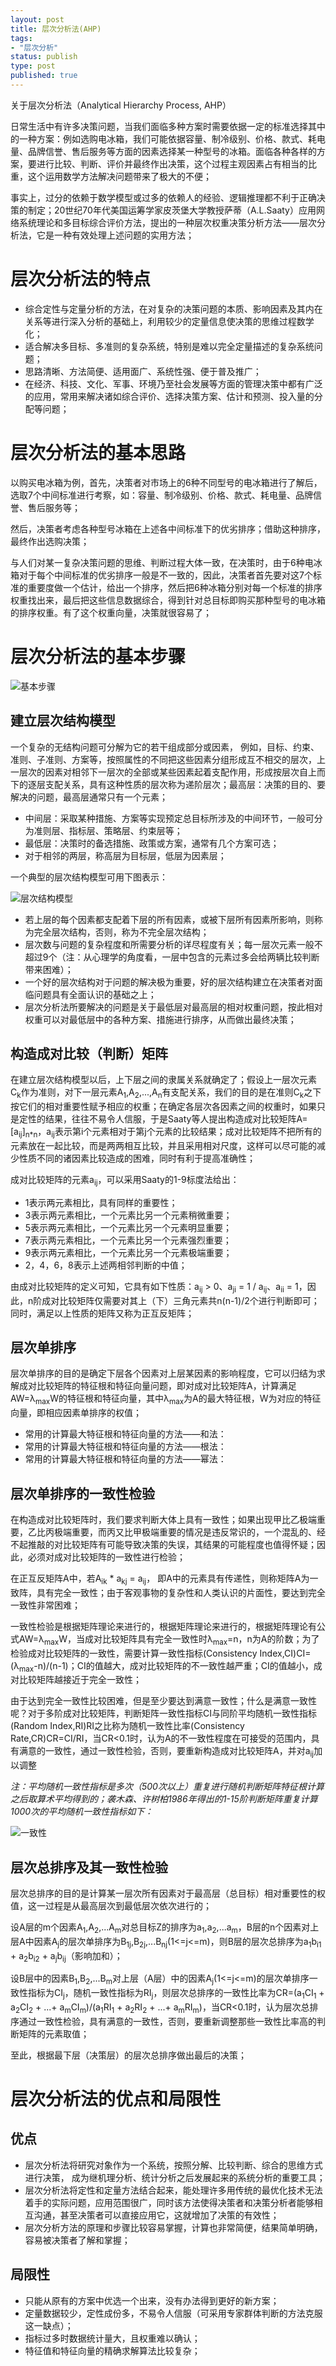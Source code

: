 ```yaml
--- 
layout: post
title: 层次分析法(AHP)
tags: 
- "层次分析"
status: publish
type: post
published: true
---
```

关于层次分析法（Analytical Hierarchy Process, AHP）

日常生活中有许多决策问题，当我们面临多种方案时需要依据一定的标准选择其中的一种方案：例如选购电冰箱，我们可能依据容量、制冷级别、价格、款式、耗电量、品牌信誉、售后服务等方面的因素选择某一种型号的冰箱。面临各种各样的方案，要进行比较、判断、评价并最终作出决策，这个过程主观因素占有相当的比重，这个运用数学方法解决问题带来了极大的不便；

事实上，过分的依赖于数学模型或过多的依赖人的经验、逻辑推理都不利于正确决策的制定；20世纪70年代美国运筹学家皮茨堡大学教授萨蒂（A.L.Saaty）应用网络系统理论和多目标综合评价方法，提出的一种层次权重决策分析方法——层次分析法，它是一种有效处理上述问题的实用方法；

# 层次分析法的特点

+ 综合定性与定量分析的方法，在对复杂的决策问题的本质、影响因素及其内在关系等进行深入分析的基础上，利用较少的定量信息使决策的思维过程数学化； 
+ 适合解决多目标、多准则的复杂系统，特别是难以完全定量描述的复杂系统问题； 
+ 思路清晰、方法简便、适用面广、系统性强、便于普及推广； 
+ 在经济、科技、文化、军事、环境乃至社会发展等方面的管理决策中都有广泛的应用，常用来解决诸如综合评价、选择决策方案、估计和预测、投入量的分配等问题； 

# 层次分析法的基本思路


以购买电冰箱为例，首先，决策者对市场上的6种不同型号的电冰箱进行了解后，选取7个中间标准进行考察，如：容量、制冷级别、价格、款式、耗电量、品牌信誉、售后服务等； 

然后，决策者考虑各种型号冰箱在上述各中间标准下的优劣排序；借助这种排序，最终作出选购决策； 

与人们对某一复杂决策问题的思维、判断过程大体一致，在决策时，由于6种电冰箱对于每个中间标准的优劣排序一般是不一致的，因此，决策者首先要对这7个标准的重要度做一个估计，给出一个排序，然后把6种冰箱分别对每一个标准的排序权重找出来，最后把这些信息数据综合，得到针对总目标即购买那种型号的电冰箱的排序权重。有了这个权重向量，决策就很容易了； 

# 层次分析法的基本步骤

![基本步骤](/upload/pic/2010-12-17-ahp-process.gif "")

## 建立层次结构模型 

一个复杂的无结构问题可分解为它的若干组成部分或因素， 例如，目标、约束、准则、子准则、方案等，按照属性的不同把这些因素分组形成互不相交的层次，上一层次的因素对相邻下一层次的全部或某些因素起着支配作用，形成按层次自上而下的逐层支配关系，具有这种性质的层次称为递阶层次；最高层：决策的目的、要解决的问题，最高层通常只有一个元素；

+ 中间层：采取某种措施、方案等实现预定总目标所涉及的中间环节，一般可分为准则层、指标层、策略层、约束层等； 
+ 最低层：决策时的备选措施、政策或方案，通常有几个方案可选； 
+ 对于相邻的两层，称高层为目标层，低层为因素层；

一个典型的层次结构模型可用下图表示： 

![层次结构模型](/upload/pic/2010-12-17-ahp-struct.gif "")

+ 若上层的每个因素都支配着下层的所有因素，或被下层所有因素所影响，则称为完全层次结构，否则，称为不完全层次结构；
+ 层次数与问题的复杂程度和所需要分析的详尽程度有关；每一层次元素一般不超过9个（注：从心理学的角度看，一层中包含的元素过多会给两辆比较判断带来困难）；
+ 一个好的层次结构对于问题的解决极为重要，好的层次结构建立在决策者对面临问题具有全面认识的基础之上；
+ 层次分析法所要解决的问题是关于最低层对最高层的相对权重问题，按此相对权重可以对最低层中的各种方案、措施进行排序，从而做出最终决策；

## 构造成对比较（判断）矩阵 

在建立层次结构模型以后，上下层之间的隶属关系就确定了；假设上一层次元素C<sub>k</sub>作为准则，对下一层元素A<sub>1</sub>,A<sub>2</sub>,...,A<sub>n</sub>有支配关系，我们的目的是在准则C<sub>k</sub>之下按它们的相对重要性赋予相应的权重；在确定各层次各因素之间的权重时，如果只是定性的结果，往往不易令人信服，于是Saaty等人提出构造成对比较矩阵A=[a<sub>ij</sub>]<sub>n*n</sub>，a<sub>ij</sub>表示第i个元素相对于第j个元素的比较结果；成对比较矩阵不把所有的元素放在一起比较，而是两两相互比较，并且采用相对尺度，这样可以尽可能的减少性质不同的诸因素比较造成的困难，同时有利于提高准确性；

成对比较矩阵的元素a<sub>ij</sub>，可以采用Saaty的1-9标度法给出：

+ 1表示两元素相比，具有同样的重要性；
+ 3表示两元素相比，一个元素比另一个元素稍微重要；
+ 5表示两元素相比，一个元素比另一个元素明显重要；
+ 7表示两元素相比，一个元素比另一个元素强烈重要；
+ 9表示两元素相比，一个元素比另一个元素极端重要；
+ 2，4，6，8表示上述两相邻判断的中值；

由成对比较矩阵的定义可知，它具有如下性质：a<sub>ij</sub> > 0、a<sub>ji</sub> = 1 / a<sub>ij</sub>、a<sub>ii</sub> = 1，因此，n阶成对比较矩阵仅需要对其上（下）三角元素共n(n-1)/2个进行判断即可；同时，满足以上性质的矩阵又称为正互反矩阵；

## 层次单排序

层次单排序的目的是确定下层各个因素对上层某因素的影响程度，它可以归结为求解成对比较矩阵的特征根和特征向量问题，即对成对比较矩阵A，计算满足AW=λ<sub>max</sub>W的特征根和特征向量，其中λ<sub>max</sub>为A的最大特征根，W为对应的特征向量，即相应因素单排序的权值；

+ 常用的计算最大特征根和特征向量的方法——和法：
+ 常用的计算最大特征根和特征向量的方法——根法：
+ 常用的计算最大特征根和特征向量的方法——幂法：

## 层次单排序的一致性检验

在构造成对比较矩阵时，我们要求判断大体上具有一致性；如果出现甲比乙极端重要，乙比丙极端重要，而丙又比甲极端重要的情况是违反常识的，一个混乱的、经不起推敲的对比较矩阵有可能导致决策的失误，其结果的可能程度也值得怀疑；因此，必须对成对比较矩阵的一致性进行检验；

在正互反矩阵A中，若A<sub>ik</sub> * a<sub>kj</sub> = a<sub>ij</sub>， 即A中的元素具有传递性，则称矩阵A为一致阵，具有完全一致性；由于客观事物的复杂性和人类认识的片面性，要达到完全一致性非常困难；

一致性检验是根据矩阵理论来进行的，根据矩阵理论来进行的，根据矩阵理论有公式AW=λ<sub>max</sub>W，当成对比较矩阵具有完全一致性时λ<sub>max</sub>=n，n为A的阶数；为了检验成对比较矩阵的一致性，需要计算一致性指标(Consistency Index,CI)CI=(λ<sub>max</sub>-n)/(n-1)；CI的值越大，成对比较矩阵的不一致性越严重；CI的值越小，成对比较矩阵越接近于完全一致性；

由于达到完全一致性比较困难，但是至少要达到满意一致性；什么是满意一致性呢？对于多阶成对比较矩阵，判断矩阵一致性指标CI与同阶平均随机一致性指标(Random Index,RI)RI之比称为随机一致性比率(Consistency Rate,CR)CR=CI/RI，当CR<0.1时，认为A的不一致性程度在可接受的范围内，具有满意的一致性，通过一致性检验，否则，要重新构造成对比较矩阵A，并对a<sub>ij</sub>加以调整

<i>注：平均随机一致性指标是多次（500次以上）重复进行随机判断矩阵特征根计算之后取算术平均得到的；袭木森、许树柏1986年得出的1-15阶判断矩阵重复计算1000次的平均随机一致性指标如下： </i>

![一致性](/upload/pic/2010-12-17-ahp-ri.png "")

## 层次总排序及其一致性检验 

层次总排序的目的是计算某一层次所有因素对于最高层（总目标）相对重要性的权值，这一过程是从最高层次到最低层次依次进行的；

设A层的m个因素A<sub>1</sub>,A<sub>2</sub>,...A<sub>m</sub>对总目标Z的排序为a<sub>1</sub>,a<sub>2</sub>,...a<sub>m</sub>，B层的n个因素对上层A中因素A<sub>j</sub>的层次单排序为B<sub>1j</sub>,B<sub>2j</sub>,...B<sub>nj</sub>(1<=j<=m)，则B层的层次总排序为a<sub>1</sub>b<sub>i1</sub> + a<sub>2</sub>b<sub>i2</sub> + a<sub>j</sub>b<sub>ij</sub>（影响加和）；

设B层中的因素B<sub>1</sub>,B<sub>2</sub>,...B<sub>m</sub>对上层（A层）中的因素A<sub>j</sub>(1<=j<=m)的层次单排序一致性指标为CI<sub>j</sub>，随机一致性指标为RI<sub>j</sub>，则层次总排序的一致性比率为CR=(a<sub>1</sub>CI<sub>1</sub> + a<sub>2</sub>CI<sub>2</sub> + ...+ a<sub>m</sub>CI<sub>m</sub>)/(a<sub>1</sub>RI<sub>1</sub> + a<sub>2</sub>RI<sub>2</sub> + ...+ a<sub>m</sub>RI<sub>m</sub>)，当CR<0.1时，认为层次总排序通过一致性检验，具有满意的一致性，否则，要重新调整那些一致性比率高的判断矩阵的元素取值；

至此，根据最下层（决策层）的层次总排序做出最后的决策；

# 层次分析法的优点和局限性

## 优点

+ 层次分析法将研究对象作为一个系统，按照分解、比较判断、综合的思维方式进行决策， 成为继机理分析、统计分析之后发展起来的系统分析的重要工具；
+ 层次分析法将定性和定量方法结合起来，能处理许多用传统的最优化技术无法着手的实际问题，应用范围很广，同时该方法使得决策者和决策分析者能够相互沟通，甚至决策者可以直接应用它，这就增加了决策的有效性；
+ 层次分析方法的原理和步骤比较容易掌握，计算也非常简便，结果简单明确，容易被决策者了解和掌握；

## 局限性

+ 只能从原有的方案中优选一个出来，没有办法得到更好的新方案；
+ 定量数据较少，定性成份多，不易令人信服（可采用专家群体判断的方法克服这一缺点）；
+ 指标过多时数据统计量大，且权重难以确认；
+ 特征值和特征向量的精确求解算法比较复杂；

